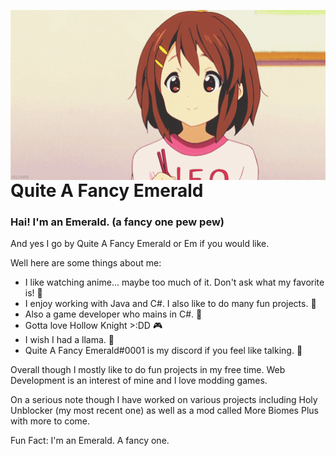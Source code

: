 <img align="right" src="https://github.com/QuiteAFancyEmerald/QuiteAFancyEmerald/blob/master/yuihawhack.gif?raw=true" width="600"></img>

# Quite A Fancy Emerald
### Hai! I'm an Emerald. (a fancy one pew pew)

And yes I go by Quite A Fancy Emerald or Em if you would like.

Well here are some things about me:

- I like watching anime... maybe too much of it. Don't ask what my favorite is! 🌺
- I enjoy working with Java and C#. I also like to do many fun projects. 🌱
- Also a game developer who mains in C#. 🎐
- Gotta love Hollow Knight >:DD 🎮
- I wish I had a llama. 🦙
- Quite A Fancy Emerald#0001 is my discord if you feel like talking. 💬

Overall though I mostly like to do fun projects in my free time. Web Development is an interest of mine and I love modding games.

On a serious note though I have worked on various projects including Holy Unblocker (my most recent one) as well as a mod called More Biomes Plus with more to come.

Fun Fact: I'm an Emerald. A fancy one.
